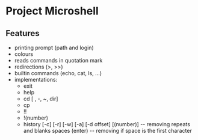 # Project Microshell

## Features
- printing prompt (path and login)
- colours 
- reads commands in quotation mark
- redirections (>, >>)
- builtin commands (echo, cat, ls, ...)
- implementations:
  - exit 
  - help
  - cd [ , -, ~, dir]
  - cp
  - !!
  - !(number)
  - history [-c] [-r] [-w] [-a] [-d offset] [(number)]
      -- removing repeats and blanks spaces (enter)
      -- removing if space is the first character

